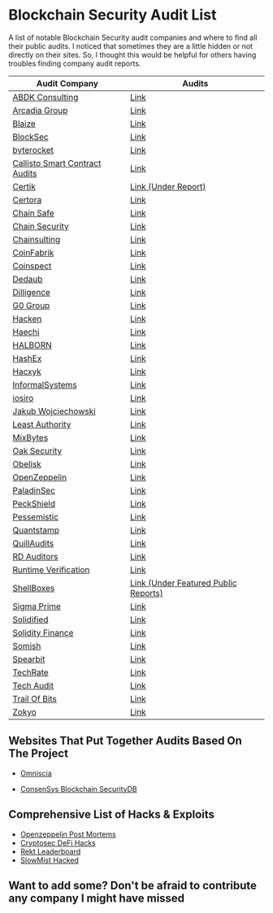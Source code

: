 # Blockchain Security Audit List
A list of notable Blockchain Security audit companies and where to find all their public audits. I noticed that sometimes they are a little hidden or not directly on their sites. So, I thought this would be helpful for others having troubles finding company audit reports.

| Audit Company                                                                        | Audits 
|--------------------------------------------------------------------------------------|-----------------------------------------------------------------------------------------------------|
| [ABDK Consulting](https://www.abdk.consulting/)                                      | [Link](https://github.com/abdk-consulting/audits)                                                   |
| [Arcadia Group](https://arcadiamgroup.com/)                                          | [Link](https://docs.arcadia.agency/audits-and-code-reviews/directory)                               |
| [Blaize](https://blaize.tech/security/)                                              | [Link](https://blaize.tech/clients/)                                                                 |
| [BlockSec](https://blocksecteam.com)                                                 | [Link](https://github.com/blocksecaudit/report)                                                     |
| [byterocket](https://byterocket.com/)                                                | [Link](https://byterocket.com/audits)                                                               |
| [Callisto Smart Contract Audits](https://callisto.network/smart-contract-audit/)     | [Link](https://callisto.network/security-audits/)                                                   |
| [Certik](https://www.certik.org/)                                                    | [Link (Under Report)](https://www.certik.com/resources/blog)                                         |
| [Certora](https://www.certora.com/)                                                  | [Link](https://www.certora.com/#Reports)                                                             |
| [Chain Safe](https://chainsafe.io/)                                                  | [Link](https://github.com/ChainSafe/audits)                                                         |
| [Chain Security](https://chainsecurity.com/)                                         | [Link](https://chainsecurity.com/audits/)                                                           |
| [Chainsulting](https://chainsulting.de/)                                             | [Link](https://github.com/chainsulting/Smart-Contract-Security-Audits)                               |
| [CoinFabrik](https://www.coinfabrik.com/)                                            | [Link](https://blog.coinfabrik.com/category/smart-contracts/smart-contract-audit-smart-contracts/)  |
| [Coinspect](https://www.coinspect.com/)                                              | [Link](https://www.coinspect.com/#blog)                                                             |
| [Dedaub](https://www.dedaub.com/)                                                    | [Link](https://github.com/Dedaub/audits)                                                             |
| [Dilligence](https://consensys.net/diligence/)                                       | [Link](https://github.com/orgs/ConsenSys/repositories?q=audit&type=all&language=&sort=)             |
| [G0 Group](https://github.com/g0-group)                                              | [Link](https://github.com/g0-group/Audits)                                                           |
| [Hacken](https://hacken.io/)                                                         | [Link](https://hacken.io/audits/)                                                                   |
| [Haechi](https://audit.haechi.io/#main)                                              | [Link](https://audit.haechi.io/archive)                                                             |
| [HALBORN](https://halborn.com/)                                                      | [Link](https://github.com/HalbornSecurity/PublicReports)                                             |
| [HashEx](https://hashex.org/)                                                        | [Link](https://blog.hashex.org/tagged/audit)                                                         |
| [Hacxyk](https://hacxyk.com/)                                                        | [Link](https://hacxyk.com/)                                                                         |
| [InformalSystems](https://informal.systems/)                                         | [Link](https://github.com/informalsystems/audits)                                                   |
| [iosiro](https://www.iosiro.com/)                                                    | [Link](https://www.iosiro.com/audits)                                                               |
| [Jakub Wojciechowski](https://kudelskisecurity.com)                                  | [Link](https://research.kudelskisecurity.com/?s=audit)                                               |
| [Least Authority](https://leastauthority.com/)                                       | [Link](https://leastauthority.com/security-consulting/published-audits/)                             |
| [MixBytes](https://mixbytes.io/)                                                     | [Link](https://github.com/mixbytes/audits_public)                                                   |
| [Oak Security](https://www.oaksecurity.io/)                                          | [Link](https://github.com/oak-security/audit-reports)                                               |
| [Obelisk](https://obeliskauditing.com/)                                              | [Link](https://obeliskauditing.com/audits)                                                           |
| [OpenZeppelin](https://openzeppelin.com/)                                            | [Link](https://blog.openzeppelin.com/security-audits/)                                               |
| [PaladinSec](https://paladinsec.co/)                                                 | [Link](https://paladinsec.co/audits/)                                                               |
| [PeckShield](https://peckshield.com/en)                                              | [Link](https://github.com/peckshield/publications/tree/master/audit_reports)                         |
| [Pessemistic](https://pessimistic.io/)                                               | [Link](https://github.com/pessimistic-io/audits)                                                     |
| [Quantstamp](https://quantstamp.com/)                                                | [Link](https://github.com/orgs/quantstamp/repositories?q=review&type=all&language=&sort=)           |
| [QuillAudits](https://audits.quillhash.com/smart-contract-audit)                     | [Link](https://audits.quillhash.com/audits)                                                         |
| [RD Auditors](https://www.rdauditors.com/)                                           | [Link](https://www.rdauditors.com/audits/)                                                           |
| [Runtime Verification](https://runtimeverification.com/)                             | [Link](https://github.com/runtimeverification/publications#smart-contracts-security-audit-and-formal-verification)                                        |
| [ShellBoxes](https://audit.shellboxes.com/)                                          | [Link (Under Featured Public Reports)](https://audit.shellboxes.com/)                               |
| [Sigma Prime](https://sigmaprime.io/)                                                | [Link](https://github.com/sigp/public-audits)                                                       |
| [Solidified](https://solidified.io/)                                                 | [Link](https://github.com/solidified-platform/audits)                                               |
| [Solidity Finance](https://solidity.finance/)                                        | [Link](https://solidity.finance/audits/)                                                             |
| [Somish](https://www.somish.com/blockchain/smart-contract-audit/)                    | [Link](https://www.somish.com/portfolio)                                                             |
| [Spearbit](https://spearbit.com/)                                                    | [Link](https://github.com/spearbit/portfolio)                                                       |
| [TechRate](https://techrate.org/)                                                    | [Link](https://techrate.org/#product-list)                                                           |
| [Tech Audit](https://www.tech-audit.org/)                                            | [Link](https://github.com/Tech-Audit/Smart-Contract-Audits)                                         |
| [Trail Of Bits](https://www.trailofbits.com/)                                        | [Link](https://github.com/trailofbits/publications#smart-contracts)                                 |
| [Zokyo](https://www.zokyo.io/)                                                       | [Link](https://www.zokyo.io/audit-reports)                                                           |


## Websites That Put Together Audits Based On The Project
* [Omniscia](https://omniscia.io/)

* [ConsenSys Blockchain SecurityDB](https://consensys.github.io/blockchainSecurityDB/)

## Comprehensive List of Hacks & Exploits
* [Openzeppelin Post Mortems](https://forum.openzeppelin.com/t/list-of-ethereum-smart-contracts-post-mortems/1191)
* [Cryptosec DeFi Hacks](https://cryptosec.info/defi-hacks/)
* [Rekt Leaderboard](https://rekt.news/leaderboard/)
* [SlowMist Hacked](https://hacked.slowmist.io/en/)

## Want to add some? Don't be afraid to contribute any company I might have missed
